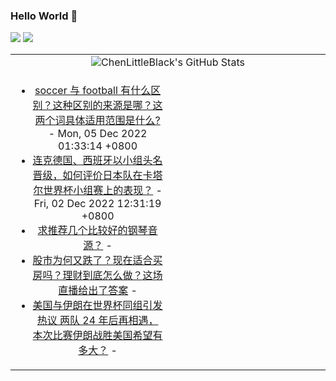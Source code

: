 ### Hello World 👋

[![](https://img.shields.io/badge/@ChenLittleBlack-1a6c81?style=flat&logo=java&logoColor=1a6c81&label=Java&colorA=ffffff)](https://www.java.com/)
[![](https://img.shields.io/badge/@ChenLittleBlack-41b883?style=flat&logo=vuedotjs&logoColor=41b883&label=Vue&colorA=ffffff)](https://cn.vuejs.org/)

<table>
<tr>
<td colspan="2" style="text-align: center;">
<img alt="ChenLittleBlack's GitHub Stats" src="https://github-readme-stats.vercel.app/api?username=ChenLittleBlack&show_icons=true&icon_color=CE1D2D&text_color=718096&bg_color=ffffff&hide_title=true" />
</td>
</tr>
<tr>
<td align="center" valign="middle">

<!-- START_SECTION:blog -->
* <a href='http://www.zhihu.com/question/21686897/answer/2786779449?utm_campaign=rss&utm_medium=rss&utm_source=rss&utm_content=title' target='_blank'>soccer 与 football 有什么区别？这种区别的来源是哪？这两个词具体适用范围是什么?</a> - Mon, 05 Dec 2022 01:33:14 +0800
* <a href='http://www.zhihu.com/question/570109114/answer/2783838578?utm_campaign=rss&utm_medium=rss&utm_source=rss&utm_content=title' target='_blank'>连克德国、西班牙以小组头名晋级，如何评价日本队在卡塔尔世界杯小组赛上的表现？</a> - Fri, 02 Dec 2022 12:31:19 +0800
* <a href='http://www.zhihu.com/question/27103966/answer/2687889300?utm_campaign=rss&utm_medium=rss&utm_source=rss&utm_content=title' target='_blank'>求推荐几个比较好的钢琴音源？</a> - 
* <a href='http://zhuanlan.zhihu.com/p/587837390?utm_campaign=rss&utm_medium=rss&utm_source=rss&utm_content=title' target='_blank'>股市为何又跌了？现在适合买房吗？理财到底怎么做？这场直播给出了答案</a> - 
* <a href='http://www.zhihu.com/question/525565463/answer/2779696234?utm_campaign=rss&utm_medium=rss&utm_source=rss&utm_content=title' target='_blank'>美国与伊朗在世界杯同组引发热议    两队 24 年后再相遇，本次比赛伊朗战胜美国希望有多大？</a> - 
<!-- END_SECTION:blog -->

</td>
<td valign="middle" width="50%">

<!-- START_SECTION:douban -->

<!-- END_SECTION:douban -->

</td>
</tr>
</table>
